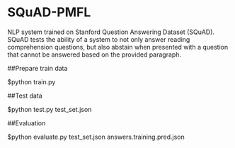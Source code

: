 # SQuAD-PMFL
NLP system trained on Stanford Question Answering Dataset (SQuAD). SQuAD tests the ability of a system to not only answer reading comprehension questions, but also abstain when presented with a question that cannot be answered based on the provided paragraph.


##Prepare train data

$python train.py


##Test data

$python test.py test_set.json


##Evaluation

$python evaluate.py test_set.json answers.training.pred.json


